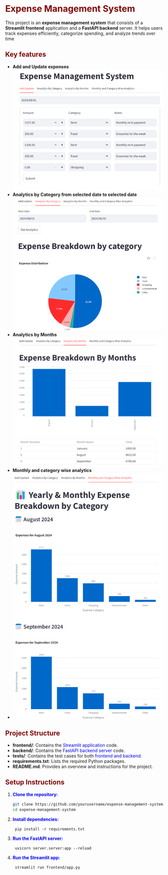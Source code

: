 # <span style="color:  maroon">Expense Management System</span>

This project is an **expense management system** that consists of a **Streamlit frontend** application and a **FastAPI backend** server. It helps users track expenses efficiently, categorize spending, and analyze trends over time

## <span style = "color: maroon">Key features</span>
- **Add and Update expenses**
  ![](https://github.com/Vamshi-Krishna-22/EXPENSE-TRACKING-SYSTEM/blob/main/ADD%20AND%20UPDATE%20TAB.png)
- **Analytics by Category from selected date to selected date**
  ![](https://github.com/Vamshi-Krishna-22/EXPENSE-TRACKING-SYSTEM/blob/main/categroy%20wise%20analytics.png)
- **Analytics by Months**
  ![](https://github.com/Vamshi-Krishna-22/EXPENSE-TRACKING-SYSTEM/blob/main/monthly%20analytics.png)
- **Monthly and category wise analytics**
- ![](https://github.com/Vamshi-Krishna-22/EXPENSE-TRACKING-SYSTEM/blob/main/monthly%20category%20wise%20analytics.png)


## <span style = "color: maroon"> Project Structure </span>

- **frontend/**: Contains the  <span style="color:blue">Streamlit application</span> code.
- **backend/**: Contains the <span style="color:blue">FastAPI backend server</span> code.
- **tests/**: Contains the test cases for both <span style="color:blue">frontend and backend</span>.
- **requirements.txt**: Lists the required Python packages.
- **README.md**: Provides an overview and instructions for the project.


## <span style = "color: maroon"> Setup Instructions </span>

1. **<span style="color:blue">Clone the repository: </span>**
   ```bash
   git clone https://github.com/yourusername/expense-management-system.git
   cd expense-management-system
   ```
2. **<span style="color:blue"> Install dependencies: </span>**   
   ```commandline
    pip install -r requirements.txt
   ```
3. **<span style="color:blue"> Run the FastAPI server: </span>** 
   ```commandline
    uvicorn server.server:app --reload
   ```
4. **<span style="color:blue"> Run the Streamlit app:</span>**   
   ```commandline
    streamlit run frontend/app.py
   ```
   

